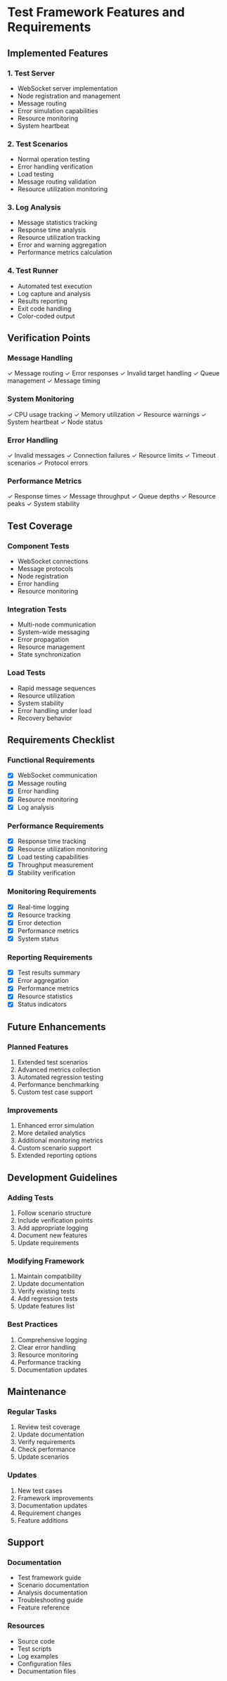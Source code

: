 # Test Framework Features and Requirements

## Implemented Features

### 1. Test Server
- WebSocket server implementation
- Node registration and management
- Message routing
- Error simulation capabilities
- Resource monitoring
- System heartbeat

### 2. Test Scenarios
- Normal operation testing
- Error handling verification
- Load testing
- Message routing validation
- Resource utilization monitoring

### 3. Log Analysis
- Message statistics tracking
- Response time analysis
- Resource utilization tracking
- Error and warning aggregation
- Performance metrics calculation

### 4. Test Runner
- Automated test execution
- Log capture and analysis
- Results reporting
- Exit code handling
- Color-coded output

## Verification Points

### Message Handling
✓ Message routing
✓ Error responses
✓ Invalid target handling
✓ Queue management
✓ Message timing

### System Monitoring
✓ CPU usage tracking
✓ Memory utilization
✓ Resource warnings
✓ System heartbeat
✓ Node status

### Error Handling
✓ Invalid messages
✓ Connection failures
✓ Resource limits
✓ Timeout scenarios
✓ Protocol errors

### Performance Metrics
✓ Response times
✓ Message throughput
✓ Queue depths
✓ Resource peaks
✓ System stability

## Test Coverage

### Component Tests
- WebSocket connections
- Message protocols
- Node registration
- Error handling
- Resource monitoring

### Integration Tests
- Multi-node communication
- System-wide messaging
- Error propagation
- Resource management
- State synchronization

### Load Tests
- Rapid message sequences
- Resource utilization
- System stability
- Error handling under load
- Recovery behavior

## Requirements Checklist

### Functional Requirements
- [x] WebSocket communication
- [x] Message routing
- [x] Error handling
- [x] Resource monitoring
- [x] Log analysis

### Performance Requirements
- [x] Response time tracking
- [x] Resource utilization monitoring
- [x] Load testing capabilities
- [x] Throughput measurement
- [x] Stability verification

### Monitoring Requirements
- [x] Real-time logging
- [x] Resource tracking
- [x] Error detection
- [x] Performance metrics
- [x] System status

### Reporting Requirements
- [x] Test results summary
- [x] Error aggregation
- [x] Performance metrics
- [x] Resource statistics
- [x] Status indicators

## Future Enhancements

### Planned Features
1. Extended test scenarios
2. Advanced metrics collection
3. Automated regression testing
4. Performance benchmarking
5. Custom test case support

### Improvements
1. Enhanced error simulation
2. More detailed analytics
3. Additional monitoring metrics
4. Custom scenario support
5. Extended reporting options

## Development Guidelines

### Adding Tests
1. Follow scenario structure
2. Include verification points
3. Add appropriate logging
4. Document new features
5. Update requirements

### Modifying Framework
1. Maintain compatibility
2. Update documentation
3. Verify existing tests
4. Add regression tests
5. Update features list

### Best Practices
1. Comprehensive logging
2. Clear error handling
3. Resource monitoring
4. Performance tracking
5. Documentation updates

## Maintenance

### Regular Tasks
1. Review test coverage
2. Update documentation
3. Verify requirements
4. Check performance
5. Update scenarios

### Updates
1. New test cases
2. Framework improvements
3. Documentation updates
4. Requirement changes
5. Feature additions

## Support

### Documentation
- Test framework guide
- Scenario documentation
- Analysis documentation
- Troubleshooting guide
- Feature reference

### Resources
- Source code
- Test scripts
- Log examples
- Configuration files
- Documentation files
